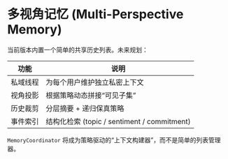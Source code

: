 # 多视角记忆 (Multi-Perspective Memory)

当前版本内置一个简单的共享历史列表。未来规划：

| 功能 | 说明 |
|------|------|
| 私域线程 | 为每个用户维护独立私密上下文 |
| 视角投影 | 根据策略动态拼接“可见子集” |
| 历史裁剪 | 分层摘要 + 递归保真策略 |
| 事件索引 | 结构化检索 (topic / sentiment / commitment) |

`MemoryCoordinator` 将成为策略驱动的“上下文构建器”，而不是简单的列表管理器。
